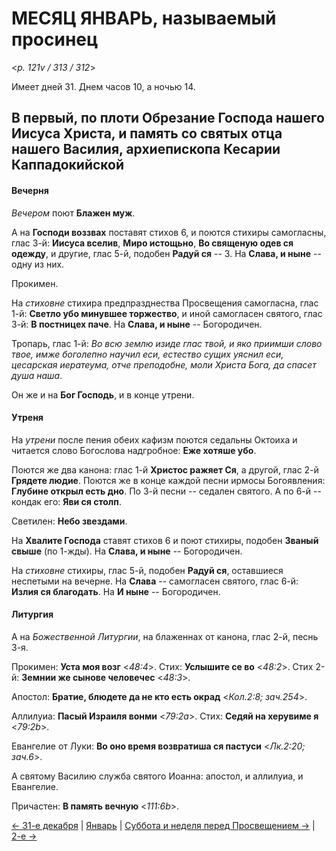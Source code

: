 
# МЕСЯЦ ЯНВАРЬ, называемый просинец

<*p. 121v / 313 / 312*>

Имеет дней 31. Днем часов 10, а ночью 14.

## В первый, по плоти Обрезание Господа нашего Иисуса Христа, и память со святых отца нашего Василия, архиепископа Кесарии Каппадокийской

#### Вечерня

*Вечером* поют **Блажен муж**. 

А на **Господи воззвах** поставят стихов 6, и поются стихиры самогласны, глас 3-й: 
**Иисуса вселив**, **Миро истощьно**, **Во священую одев ся одежду**, 
и другие, глас 5-й, подобен **Радуй ся** -- 3. 
На **Слава, и ныне** -- одну из них.  

Прокимен. 

На *стиховне* стихира предпразднества Просвещения самогласна, глас 1-й: **Светло убо минувшее торжество**, 
и иной самогласен святого, глас 3-й: **В постницех паче**. 
На **Слава, и ныне** -- Богородичен. 

Тропарь, глас 1-й: *Во всю землю изиде глас твой, и яко приимши слово твое, имже боголепно научил еси, 
естество сущих уяснил еси, цесарская иератеума, отче преподобне, моли Христа Бога, да спасет 
душа наша*.

Он же и на **Бог Господь**, и в конце утрени.

#### Утреня

На *утрени* после пения обеих кафизм поются седальны Октоиха и читается слово Богослова надгробное: 
**Еже хотяше убо**. 

Поются же два канона: глас 1-й **Христос ражяет Ся**, а другой, глас 2-й **Грядете людие**. 
Поются же в конце каждой песни ирмосы Богоявления: **Глубине открыл есть дно**. 
По 3-й песни -- седален святого. 
А по 6-й -- кондак его: **Яви ся столп**. 

Светилен: **Небо звездами**. 

На **Хвалите Господа** ставят стихов 6 и поют стихиры, подобен **Званый свыше** (по 1-жды). 
На **Слава, и ныне** -- Богородичен. 

На *стиховне* стихиры, глас 5-й, подобен **Радуй ся**, оставшиеся неспетыми на вечерне. 
На **Слава** -- самогласен святого, глас 6-й: **Излия ся благодать**. 
На **И ныне** -- Богородичен. 

#### Литургия

А на *Божественной Литургии*, на блаженнах от канона, глас 2-й, песнь 3-я. 

Прокимен: **Уста моя возг** <*48:4*>. 
Стих: **Услышите се во** <*48:2*>. 
Стих 2-й: **Земнии же сынове человечес** <*48:3*>. 

Апостол: **Братие, блюдете да не кто есть окрад** <*Кол.2:8; зач.254*>. 

Аллилуиа: **Пасый Израиля вонми** <*79:2a*>. 
Стих: **Седяй на херувиме я** <*79:2b*>. 

Евангелие от Луки: **Во оно время возвратиша ся пастуси** <*Лк.2:20; зач.6*>. 

А святому Василию служба святого Иоанна: апостол, и аллилуиа, и Евангелие. 

Причастен: **В память вечную** <*111:6b*>. 

[← 31-е декабря](../12_december/12_31_AST.ru.md) 
| [Январь](README.md#1-й)
| [Суббота и неделя перед Просвещением →](01_01_X_AST.ru.md)
| [2-е →](01_02_AST.ru.md)
